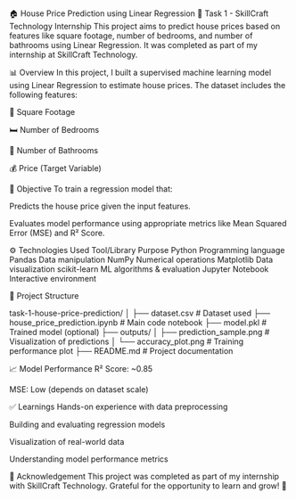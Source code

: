 🏠 House Price Prediction using Linear Regression
📌 Task 1 - SkillCraft Technology Internship
This project aims to predict house prices based on features like square footage, number of bedrooms, and number of bathrooms using Linear Regression. It was completed as part of my internship at SkillCraft Technology.

📊 Overview
In this project, I built a supervised machine learning model using Linear Regression to estimate house prices. The dataset includes the following features:

📐 Square Footage

🛏️ Number of Bedrooms

🛁 Number of Bathrooms

💰 Price (Target Variable)

🧠 Objective
To train a regression model that:

Predicts the house price given the input features.

Evaluates model performance using appropriate metrics like Mean Squared Error (MSE) and R² Score.

⚙️ Technologies Used
Tool/Library	Purpose
Python	Programming language
Pandas	Data manipulation
NumPy	Numerical operations
Matplotlib	Data visualization
scikit-learn	ML algorithms & evaluation
Jupyter Notebook	Interactive environment

📁 Project Structure

task-1-house-price-prediction/
│
├── dataset.csv                  # Dataset used
├── house_price_prediction.ipynb # Main code notebook
├── model.pkl                    # Trained model (optional)
├── outputs/
│   ├── prediction_sample.png    # Visualization of predictions
│   └── accuracy_plot.png        # Training performance plot
├── README.md                    # Project documentation

📈 Model Performance
R² Score: ~0.85

MSE: Low (depends on dataset scale)

✅ Learnings
Hands-on experience with data preprocessing

Building and evaluating regression models

Visualization of real-world data

Understanding model performance metrics

🙌 Acknowledgement
This project was completed as part of my internship with SkillCraft Technology. Grateful for the opportunity to learn and grow! 🌱
